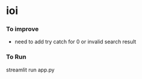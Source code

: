 # ioi

### To improve
- need to add try catch for 0 or invalid search result


### To Run
streamlit run app.py